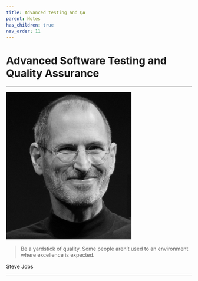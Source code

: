 ```yaml
---
title: Advanced testing and QA
parent: Notes
has_children: true
nav_order: 11
---
```


# Advanced Software Testing and Quality Assurance

<hr class="splash">

![Steve Jobs](../../images/steve_jobs.png)

<blockquote class="pretty"><span>
Be a yardstick of quality. Some people aren’t used to an environment where excellence is expected.
</span></blockquote>
<p class="attribution">Steve Jobs</p>

<hr class="splash">
